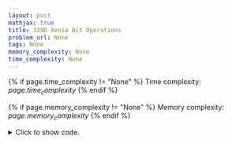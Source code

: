 ```yaml
---
layout: post
mathjax: true
title: 339D Xenia Bit Operations
problem_url: None
tags: None
memory_complexity: None
time_complexity: None
---
```




{% if page.time_complexity != "None" %}
Time complexity: ${{ page.time_complexity }}$
{% endif %}

{% if page.memory_complexity != "None" %}
Memory complexity: ${{ page.memory_complexity }}$
{% endif %}

<details>
<summary>
<p style="display:inline">Click to show code.</p>
</summary>
```cpp
{% raw %}
using namespace std;
const int NMAX = (1L << 17) + 11;
int n, height, a[NMAX], seg[4 * NMAX];
int f(int x, int y, int h) { return (h % 2 == 0 ? x ^ y : x | y); }
void build(int a[], int v, int tl, int tr)
{
    if (tl == tr)
        seg[v] = a[tl];
    else
    {
        int tm = (tl + tr) / 2;
        build(a, v * 2, tl, tm);
        build(a, v * 2 + 1, tm + 1, tr);
        seg[v] = f(seg[v * 2], seg[v * 2 + 1], height - (int)log2(v));
    }
}
void update(int v, int tl, int tr, int pos, int x)
{
    if (pos < tl or pos > tr)
        return;
    if (tl == tr and tl == pos)
        seg[v] = x;
    else
    {
        int tm = (tl + tr) / 2;
        update(v * 2, tl, tm, pos, x);
        update(v * 2 + 1, tm + 1, tr, pos, x);
        seg[v] = f(seg[v * 2], seg[v * 2 + 1], height - (int)log2(v));
    }
}
int main(void)
{
    int m, p, b;
    cin >> n >> m;
    n = 1L << n;
    height = log2(n);
    for (int i = 0; i < n; ++i)
        cin >> a[i];
    build(a, 1, 0, n - 1);
    while (m--)
    {
        cin >> p >> b;
        update(1, 0, n - 1, p - 1, b);
        cout << seg[1] << endl;
    }
    return 0;
}

{% endraw %}
```
</details>

